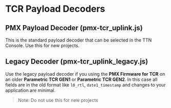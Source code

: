 # TCR Payload Decoders

## PMX Payload Decoder (pmx-tcr_uplink.js)
This is the standard payload decoder that can be selected in the TTN Console.
Use this for new projects.

## Legacy Decoder (pmx-tcr_uplink_legacy.js)
Use the legacy payload decoder if you using the **PMX Firmware for TCR** on an older **Parametric TCR GEN1** or **Parametric TCR GEN2**.
In this case all fields are in the old format like ```l0_rtl```, ```date1_timestamp``` and changes to your application are minimal.
> Note: Do not use this for new projects
